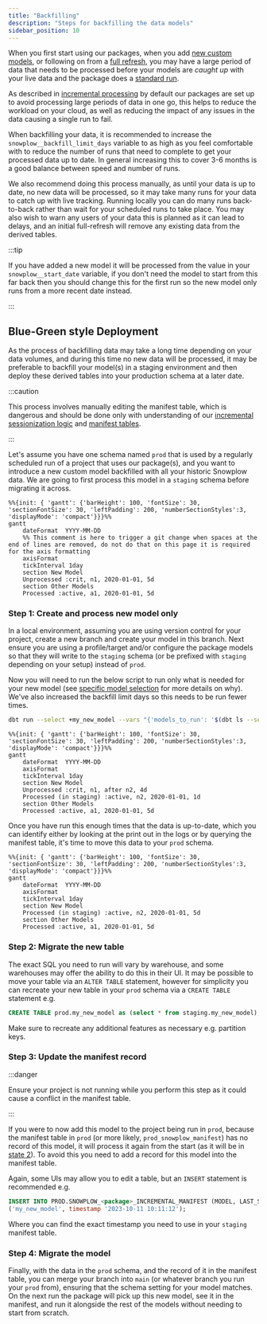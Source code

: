 ```yaml
---
title: "Backfilling"
description: "Steps for backfilling the data models"
sidebar_position: 10
---
```


When you first start using our packages, when you add [new custom models](/docs/modeling-your-data/modeling-your-data-with-dbt/dbt-custom-models/index.md), or following on from a [full refresh](/docs/modeling-your-data/modeling-your-data-with-dbt/dbt-operation/full-or-partial-refreshes/index.md), you may have a large period of data that needs to be processed before your models are *caught up* with your live data and the package does a [standard run](/docs/modeling-your-data/modeling-your-data-with-dbt/package-mechanics/incremental-processing/index.md#state-4-standard-run).

As described in [incremental processing](/docs/modeling-your-data/modeling-your-data-with-dbt/package-mechanics/incremental-processing/index.md) by default our packages are set up to avoid processing large periods of data in one go, this helps to reduce the workload on your cloud, as well as reducing the impact of any issues in the data causing a single run to fail. 

When backfilling your data, it is recommended to increase the `snowplow__backfill_limit_days` variable to as high as you feel comfortable with to reduce the number of runs that need to complete to get your processed data up to date. In general increasing this to cover 3-6 months is a good balance between speed and number of runs.

We also recommend doing this process manually, as until your data is up to date, no new data will be processed, so it may take many runs for your data to catch up with live tracking. Running locally you can do many runs back-to-back rather than wait for your scheduled runs to take place. You may also wish to warn any users of your data this is planned as it can lead to delays, and an initial full-refresh will remove any existing data from the derived tables.

:::tip

If you have added a new model it will be processed from the value in your `snowplow__start_date` variable, if you don't need the model to start from this far back then you should change this for the first run so the new model only runs from a more recent date instead.

:::

## Blue-Green style Deployment

As the process of backfilling data may take a long time depending on your data volumes, and during this time no new data will be processed, it may be preferable to backfill your model(s) in a staging environment and then deploy these derived tables into your production schema at a later date.

:::caution

This process involves manually editing the manifest table, which is dangerous and should be done only with understanding of our [incremental sessionization logic](/docs/modeling-your-data/modeling-your-data-with-dbt/package-mechanics/incremental-processing/index.md) and [manifest tables](/docs/modeling-your-data/modeling-your-data-with-dbt/package-mechanics/manifest-tables/index.md).

:::

Let's assume you have one schema named `prod` that is used by a regularly scheduled run of a project that uses our package(s), and you want to introduce a new custom model backfilled with all your historic Snowplow data. We are going to first process this model in a `staging` schema before migrating it across.


```mermaid
%%{init: { 'gantt': {'barHeight': 100, 'fontSize': 30, 'sectionFontSize': 30, 'leftPadding': 200, 'numberSectionStyles':3, 'displayMode': 'compact'}}}%%
gantt
    dateFormat  YYYY-MM-DD
    %% This comment is here to trigger a git change when spaces at the end of lines are removed, do not do that on this page it is required for the axis formatting    
    axisFormat  
    tickInterval 1day
    section New Model
    Unprocessed :crit, n1, 2020-01-01, 5d
    section Other Models
    Processed :active, a1, 2020-01-01, 5d
```

### Step 1: Create and process new model only
In a local environment, assuming you are using version control for your project, create a new branch and create your model in this branch. Next ensure you are using a profile/target and/or configure the package models so that they will write to the `staging` schema (or be prefixed with `staging` depending on your setup) instead of `prod`.

Now you will need to run the below script to run only what is needed for your new model (see [specific model selection](/docs/modeling-your-data/modeling-your-data-with-dbt/dbt-operation/model-selection/index.md#specific-model-selection) for more details on why). We've also increased the backfill limit days so this needs to be run fewer times.


```bash
dbt run --select +my_new_model --vars "{'models_to_run': '$(dbt ls --select  +my_new_model --output name | tail -n +4)', 'snowplow__backfill_limit_days': 90}"
```

```mermaid
%%{init: { 'gantt': {'barHeight': 100, 'fontSize': 30, 'sectionFontSize': 30, 'leftPadding': 200, 'numberSectionStyles':3, 'displayMode': 'compact'}}}%%
gantt
    dateFormat  YYYY-MM-DD
    axisFormat  
    tickInterval 1day
    section New Model
    Unprocessed :crit, n1, after n2, 4d
    Processed (in staging) :active, n2, 2020-01-01, 1d
    section Other Models
    Processed :active, a1, 2020-01-01, 5d
```

Once you have run this enough times that the data is up-to-date, which you can identify either by looking at the print out in the logs or by querying the manifest table, it's time to move this data to your `prod` schema.

```mermaid
%%{init: { 'gantt': {'barHeight': 100, 'fontSize': 30, 'sectionFontSize': 30, 'leftPadding': 200, 'numberSectionStyles':3, 'displayMode': 'compact'}}}%%
gantt
    dateFormat  YYYY-MM-DD
    axisFormat  
    tickInterval 1day
    section New Model
    Processed (in staging) :active, n2, 2020-01-01, 5d
    section Other Models
    Processed :active, a1, 2020-01-01, 5d
```

### Step 2: Migrate the new table
The exact SQL you need to run will vary by warehouse, and some warehouses may offer the ability to do this in their UI. It may be possible to move your table via an `ALTER TABLE` statement, however for simplicity you can recreate your new table in your `prod` schema via a `CREATE TABLE` statement e.g.

```sql
CREATE TABLE prod.my_new_model as (select * from staging.my_new_model);
```

Make sure to recreate any additional features as necessary e.g. partition keys.

### Step 3: Update the manifest record

:::danger

Ensure your project is not running while you perform this step as it could cause a conflict in the manifest table.

:::

If you were to now add this model to the project being run in `prod`, because the manifest table in `prod` (or more likely, `prod_snowplow_manifest`) has no record of this model, it will process it again from the start (as it will be in [state 2](/docs/modeling-your-data/modeling-your-data-with-dbt/package-mechanics/incremental-processing/index.md#state-2-new-model-introduced)). To avoid this you need to add a record for this model into the manifest table.

Again, some UIs may allow you to edit a table, but an `INSERT` statement is recommended e.g.

```sql
INSERT INTO PROD.SNOWPLOW_<package>_INCREMENTAL_MANIFEST (MODEL, LAST_SUCCESS) VALUES
('my_new_model', timestamp '2023-10-11 10:11:12');
```

Where you can find the exact timestamp you need to use in your `staging` manifest table.

### Step 4: Migrate the model
Finally, with the data in the `prod` schema, and the record of it in the manifest table, you can merge your branch into `main` (or whatever branch you run your `prod` from), ensuring that the schema setting for your model matches. On the next run the package will pick up this new model, see it in the manifest, and run it alongside the rest of the models without needing to start from scratch.
